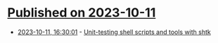 # [Published on 2023-10-11](index.md)

* [2023-10-11, 16:30:01](https://lobste.rs/s/fbzcib/unit_testing_shell_scripts_tools_with) - [Unit-testing shell scripts and tools with shtk](https://jmmv.dev/2023/10/unit-testing-with-shtk.html)
